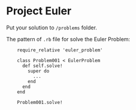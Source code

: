 # Project Euler

Put your solution to `/problems` folder.

The pattern of `.rb` file for solve the Euler Problem:

```
    require_relative 'euler_problem'

    class Problem001 < EulerProblem
      def self.solve!
        super do
          ...
        end
      end
    end

    Problem001.solve!
```

